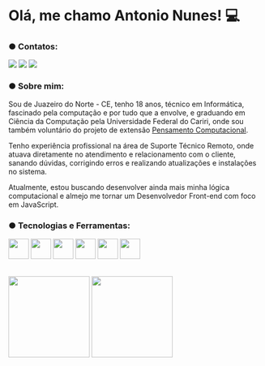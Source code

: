 # Olá, me chamo Antonio Nunes! 💻

### ● Contatos:
<div>
<a href="https://www.linkedin.com/in/antonionunesdev" target="_blank"><img loading="lazy" src="https://img.shields.io/badge/-LinkedIn-%230077B5?style=for-the-badge&logo=linkedin&logoColor=white" target="_blank"></a>   
<a href = "mailto:antonionunes.tec@gmail.com"><img loading="lazy" src="https://img.shields.io/badge/Gmail-D14836?style=for-the-badge&logo=gmail&logoColor=white" target="_blank"></a>
<a href="https://instagram.com/antonio.nunesz" target="_blank"><img loading="lazy" src="https://img.shields.io/badge/-Instagram-%23E4405F?style=for-the-badge&logo=instagram&logoColor=white" target="_blank"></a>
</div>

### ● Sobre mim:

Sou de Juazeiro do Norte - CE, tenho 18 anos, técnico em Informática, fascinado pela computação e por tudo que a envolve, e graduando em Ciência da Computação pela Universidade Federal do Cariri, onde sou também voluntário do projeto de extensão [Pensamento Computacional](https://www.instagram.com/pcomputacionalufca/?utm_source=ig_web_button_share_sheet&igshid=OGQ5ZDc2ODk2ZA==). 
<p>Tenho experiência profissional na área de Suporte Técnico Remoto, onde atuava diretamente no atendimento e relacionamento com o cliente, sanando dúvidas, corrigindo erros e realizando atualizações e instalações no sistema.</p>
<p></p>Atualmente, estou buscando desenvolver ainda mais minha lógica computacional e almejo me tornar um Desenvolvedor Front-end com foco em JavaScript.</p>

### ● Tecnologias e Ferramentas:
<img src="https://cdn.jsdelivr.net/gh/devicons/devicon/icons/c/c-line.svg" width="40" height="40"/> <img src="https://cdn.jsdelivr.net/gh/devicons/devicon/icons/java/java-original-wordmark.svg" width="40" height="40"/>
 <img src="https://cdn.jsdelivr.net/gh/devicons/devicon/icons/html5/html5-plain-wordmark.svg" width="40" height="40"/> <img src="https://cdn.jsdelivr.net/gh/devicons/devicon/icons/css3/css3-plain-wordmark.svg" width="40" height="40"/> <img src="https://cdn.jsdelivr.net/gh/devicons/devicon/icons/javascript/javascript-original.svg" width="40" height="40"/> <img src="https://cdn.jsdelivr.net/gh/devicons/devicon/icons/typescript/typescript-original.svg" width="40" height="40"/>

</br>
<div>
<img loading="lazy" height="160em" src="https://github-readme-stats.vercel.app/api/top-langs/?username=antonionunesdev&layout=compact&langs_count=7&theme=dracula"/>
<img loading="lazy" height="160em" src="https://github-readme-stats.vercel.app/api?username=antonionunesdev&show_icons=true&theme=dracula&include_all_commits=true&count_private=true"/>
</div>
